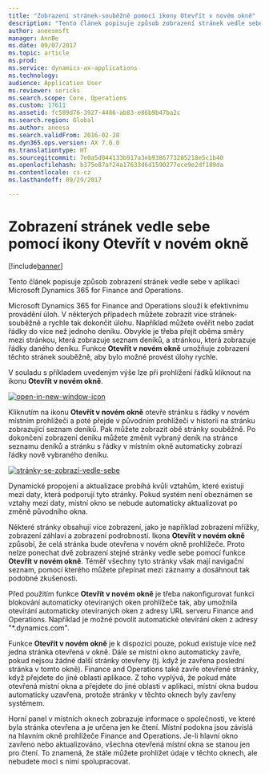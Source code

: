 ```yaml
---
title: "Zobrazení stránek-souběžně pomocí ikony Otevřít v novém okně"
description: "Tento článek popisuje způsob zobrazení stránek vedle sebe v aplikaci Microsoft Dynamics 365 for Finance and Operations."
author: aneesmsft
manager: AnnBe
ms.date: 09/07/2017
ms.topic: article
ms.prod: 
ms.service: dynamics-ax-applications
ms.technology: 
audience: Application User
ms.reviewer: sericks
ms.search.scope: Core, Operations
ms.custom: 17611
ms.assetid: fc589d76-3927-4486-ab83-e86b9b47ba2c
ms.search.region: Global
ms.author: aneesa
ms.search.validFrom: 2016-02-28
ms.dyn365.ops.version: AX 7.0.0
ms.translationtype: HT
ms.sourcegitcommit: 7e0a5d044133b917a3eb9386773205218e5c1b40
ms.openlocfilehash: b375e87af24a17633d6d1590277ece9e2df189da
ms.contentlocale: cs-cz
ms.lasthandoff: 09/29/2017

---
```


# <a name="display-pages-side-by-side-using-the-open-in-new-window-icon"></a>Zobrazení stránek vedle sebe pomocí ikony Otevřít v novém okně

[!include[banner](../includes/banner.md)]


Tento článek popisuje způsob zobrazení stránek vedle sebe v aplikaci Microsoft Dynamics 365 for Finance and Operations.

Microsoft Dynamics 365 for Finance and Operations slouží k efektivnímu provádění úloh. V některých případech můžete zobrazit více stránek-souběžně a rychle tak dokončit úlohu. Například můžete ověřit nebo zadat řádky do více než jednoho deníku. Obvykle je třeba přejít oběma směry mezi stránkou, která zobrazuje seznam deníků, a stránkou, která zobrazuje řádky daného deníku. Funkce **Otevřít v novém okně** umožňuje zobrazení těchto stránek souběžně, aby bylo možné provést úlohy rychle. 

V souladu s příkladem uvedeným výše lze při prohlížení řádků kliknout na ikonu **Otevřít v novém okně**. 

[![open-in-new-window-icon](./media/open-in-new-window-icon.png)](./media/open-in-new-window-icon.png) 

Kliknutím na ikonu **Otevřít v novém okně** otevře stránku s řádky v novém místním prohlížeči a poté přejde v původním prohlížeči v historii na stránku zobrazující seznam deníků. Pak můžete zobrazit obě stránky souběžně. Po dokončení zobrazení deníku můžete změnit vybraný deník na stránce seznamu deníků a stránku s řádky v místním okně automaticky zobrazí řádky nově vybraného deníku. 

[![stránky-se-zobrazí-vedle-sebe](./media/pages-show-side-by-side.png)](./media/pages-show-side-by-side.png) 

Dynamické propojení a aktualizace probíhá kvůli vztahům, které existují mezi daty, která podporují tyto stránky. Pokud systém není obeznámen se vztahy mezi daty, místní okno se nebude automaticky aktualizovat po změně původního okna. 

Některé stránky obsahují více zobrazení, jako je například zobrazení mřížky, zobrazení záhlaví a zobrazení podrobností. Ikona **Otevřít v novém okně** způsobí, že celá stránka bude otevřena v novém okně prohlížeče. Proto nelze ponechat dvě zobrazení stejné stránky vedle sebe pomocí funkce **Otevřít v novém okně**. Téměř všechny tyto stránky však mají navigační seznam, pomocí kterého můžete přepínat mezi záznamy a dosáhnout tak podobné zkušenosti. 

Před použitím funkce **Otevřít v novém okně** je třeba nakonfigurovat funkci blokování automaticky otevíraných oken prohlížeče tak, aby umožnila otevírání automaticky otevíraných oken z adresy URL serveru Finance and Operations. Například je možné povolit automatické otevírání oken z adresy "\*.dynamics.com". 

Funkce **Otevřít v novém okně** je k dispozici pouze, pokud existuje více než jedna stránka otevřená v okně. Dále se místní okno automaticky zavře, pokud nejsou žádné další stránky otevřeny (tj. když je zavřena poslední stránka v tomto okně). Finance and Operations také zavře otevřené stránky, když přejdete do jiné oblasti aplikace. Z toho vyplývá, že pokud máte otevřená místní okna a přejdete do jiné oblasti v aplikaci, místní okna budou automaticky uzavřena, protože stránky v těchto oknech byly zavřeny systémem. 

Horní panel v místních oknech zobrazuje informace o společnosti, ve které byla stránka otevřena a je určena jen ke čtení. Místní podokna jsou závislá na hlavním okně prohlížeče Finance and Operations. Je-li hlavní okno zavřeno nebo aktualizováno, všechna otevřená místní okna se stanou jen pro čtení. To znamená, že stále můžete prohlížet údaje v těchto oknech, ale nebudete moci s nimi spolupracovat.




